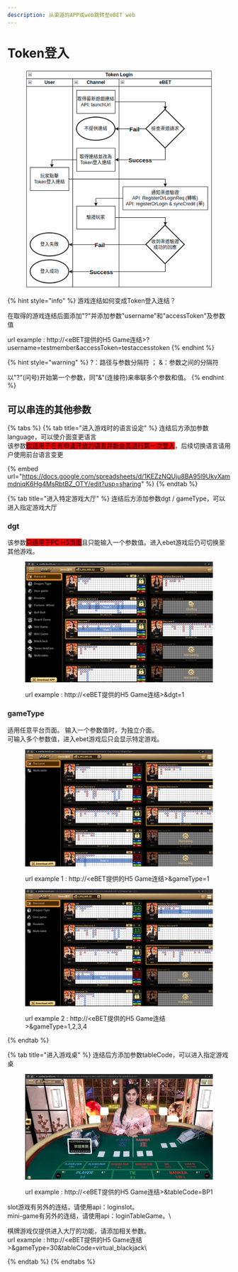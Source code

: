 ```yaml
---
description: 从渠道的APP或web跳转至eBET web
---
```


# Token登入

<figure><img src="../.gitbook/assets/擷取選取區域_210.png" alt=""><figcaption></figcaption></figure>

{% hint style="info" %}
游戏连结如何变成Token登入连结？&#x20;

在取得的游戏连结后面添加"?"并添加参数"username"和"accessToken"及参数值

url example : http://\<eBET提供的H5 Game连结>?username=testmember\&accessToken=testaccesstoken
{% endhint %}

{% hint style="warning" %}
?：路径与参数分隔符 ； &：参数之间的分隔符&#x20;

以"?"(问号)开始第一个参数，同"&"(连接符)来串联多个参数和值。
{% endhint %}

## 可以串连的其他参数

{% tabs %}
{% tab title="进入游戏时的语言设定" %}
连结后方添加参数language，可以使介面变更语言\
该参数<mark style="background-color:red;">仅适用于在有申请开放的语言并新会员进行第一次登入</mark>，后续切换语言请用户使用前台语言变更

{% embed url="https://docs.google.com/spreadsheets/d/1KEZzNQUju8BA95l9UkvXammdniqK6Hg4MsRbtBZ_OTY/edit?usp=sharing" %}
{% endtab %}

{% tab title="进入特定游戏大厅" %}
连结后方添加参数dgt / gameType，可以进入指定游戏大厅

### dgt

该参数<mark style="background-color:red;">只适用于PC H5页面</mark>且只能输入一个参数值。进入ebet游戏后仍可切换至其他游戏。&#x20;

<figure><img src="../.gitbook/assets/擷取選取區域_212.png" alt=""><figcaption><p>url example : http://&#x3C;eBET提供的H5 Game连结>&#x26;dgt=1</p></figcaption></figure>

### gameType

适用任意平台页面。 输入一个参数值时，为独立介面。 \
可输入多个参数值，进入ebet游戏后只会显示特定游戏。&#x20;

<figure><img src="../.gitbook/assets/擷取選取區域_213.png" alt=""><figcaption><p>url example 1 : http://&#x3C;eBET提供的H5 Game连结>&#x26;gameType=1</p></figcaption></figure>

<figure><img src="../.gitbook/assets/擷取選取區域_214.png" alt=""><figcaption><p>url example 2 : http://&#x3C;eBET提供的H5 Game连结>&#x26;gameType=1,2,3,4</p></figcaption></figure>
{% endtab %}

{% tab title="进入游戏桌" %}
连结后方添加参数tableCode，可以进入指定游戏桌&#x20;

<figure><img src="../.gitbook/assets/擷取選取區域_215.png" alt=""><figcaption><p>url example : http://&#x3C;eBET提供的H5 Game连结>&#x26;tableCode=BP1</p></figcaption></figure>

slot游戏有另外的连结，请使用api：loginslot。 \
mini-game有另外的连结，请使用api：loginTableGame。\


棋牌游戏仅提供进入大厅的功能，请添加相关参数。 \
url example : http://\<eBET提供的H5 Game连结>\&gameType=30\&tableCode=virtual\_blackjack\



{% endtab %}
{% endtabs %}



